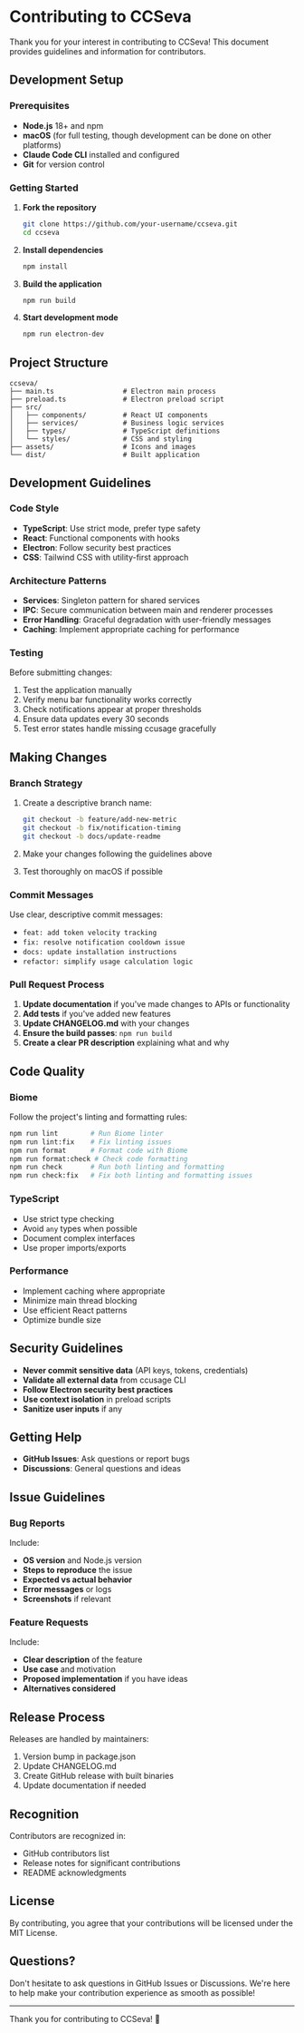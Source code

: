 # Contributing to CCSeva

Thank you for your interest in contributing to CCSeva! This document provides guidelines and information for contributors.

## Development Setup

### Prerequisites

- **Node.js** 18+ and npm
- **macOS** (for full testing, though development can be done on other platforms)
- **Claude Code CLI** installed and configured
- **Git** for version control

### Getting Started

1. **Fork the repository**
   ```bash
   git clone https://github.com/your-username/ccseva.git
   cd ccseva
   ```

2. **Install dependencies**
   ```bash
   npm install
   ```

3. **Build the application**
   ```bash
   npm run build
   ```

4. **Start development mode**
   ```bash
   npm run electron-dev
   ```

## Project Structure

```
ccseva/
├── main.ts                 # Electron main process
├── preload.ts              # Electron preload script  
├── src/
│   ├── components/         # React UI components
│   ├── services/           # Business logic services
│   ├── types/              # TypeScript definitions
│   └── styles/             # CSS and styling
├── assets/                 # Icons and images
└── dist/                   # Built application
```

## Development Guidelines

### Code Style

- **TypeScript**: Use strict mode, prefer type safety
- **React**: Functional components with hooks
- **Electron**: Follow security best practices
- **CSS**: Tailwind CSS with utility-first approach

### Architecture Patterns

- **Services**: Singleton pattern for shared services
- **IPC**: Secure communication between main and renderer processes
- **Error Handling**: Graceful degradation with user-friendly messages
- **Caching**: Implement appropriate caching for performance

### Testing

Before submitting changes:
1. Test the application manually
2. Verify menu bar functionality works correctly
3. Check notifications appear at proper thresholds
4. Ensure data updates every 30 seconds
5. Test error states handle missing ccusage gracefully

## Making Changes

### Branch Strategy

1. Create a descriptive branch name:
   ```bash
   git checkout -b feature/add-new-metric
   git checkout -b fix/notification-timing
   git checkout -b docs/update-readme
   ```

2. Make your changes following the guidelines above

3. Test thoroughly on macOS if possible

### Commit Messages

Use clear, descriptive commit messages:
- `feat: add token velocity tracking`
- `fix: resolve notification cooldown issue`
- `docs: update installation instructions`
- `refactor: simplify usage calculation logic`

### Pull Request Process

1. **Update documentation** if you've made changes to APIs or functionality
2. **Add tests** if you've added new features
3. **Update CHANGELOG.md** with your changes
4. **Ensure the build passes**: `npm run build`
5. **Create a clear PR description** explaining what and why

## Code Quality

### Biome

Follow the project's linting and formatting rules:
```bash
npm run lint        # Run Biome linter
npm run lint:fix    # Fix linting issues
npm run format      # Format code with Biome
npm run format:check # Check code formatting
npm run check       # Run both linting and formatting
npm run check:fix   # Fix both linting and formatting issues
```

### TypeScript

- Use strict type checking
- Avoid `any` types when possible
- Document complex interfaces
- Use proper imports/exports

### Performance

- Implement caching where appropriate
- Minimize main thread blocking
- Use efficient React patterns
- Optimize bundle size

## Security Guidelines

- **Never commit sensitive data** (API keys, tokens, credentials)
- **Validate all external data** from ccusage CLI
- **Follow Electron security best practices**
- **Use context isolation** in preload scripts
- **Sanitize user inputs** if any

## Getting Help

- **GitHub Issues**: Ask questions or report bugs
- **Discussions**: General questions and ideas

## Issue Guidelines

### Bug Reports

Include:
- **OS version** and Node.js version
- **Steps to reproduce** the issue
- **Expected vs actual behavior**
- **Error messages** or logs
- **Screenshots** if relevant

### Feature Requests

Include:
- **Clear description** of the feature
- **Use case** and motivation
- **Proposed implementation** if you have ideas
- **Alternatives considered**

## Release Process

Releases are handled by maintainers:
1. Version bump in package.json
2. Update CHANGELOG.md
3. Create GitHub release with built binaries
4. Update documentation if needed

## Recognition

Contributors are recognized in:
- GitHub contributors list
- Release notes for significant contributions
- README acknowledgments

## License

By contributing, you agree that your contributions will be licensed under the MIT License.

## Questions?

Don't hesitate to ask questions in GitHub Issues or Discussions. We're here to help make your contribution experience as smooth as possible!

---

Thank you for contributing to CCSeva! 🚀
